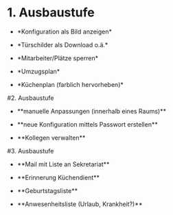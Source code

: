 # 1. Ausbaustufe
* <p>*Konfiguration als Bild anzeigen*</p>
* <p>*Türschilder als Download o.ä.*</p>
* <p>*Mitarbeiter/Plätze sperren*</p>
* <p>*Umzugsplan*</p>
* <p>*Küchenplan (farblich hervorheben)*</p>

#2. Ausbaustufe
* <p>**manuelle Anpassungen (innerhalb eines Raums)**</p>
* <p>**neue Konfiguration mittels Passwort erstellen**</p>
* <p>**Kollegen verwalten**</p>

#3. Ausbaustufe
* <p>**Mail mit Liste an Sekretariat**</p>
* <p>**Erinnerung Küchendient**</p>
* <p>**Geburtstagsliste**</p>
* <p>**Anwesenheitsliste (Urlaub, Krankheit?)**</p>